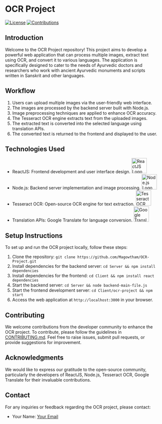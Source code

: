 

# OCR Project

[![License](https://img.shields.io/badge/license-MIT-blue.svg)](LICENSE)
[![Contributions](https://img.shields.io/badge/contributions-welcome-brightgreen.svg)](CONTRIBUTING.md)

## Introduction
Welcome to the OCR Project repository! This project aims to develop a powerful web application that can process multiple images, extract text using OCR, and convert it to various languages. The application is specifically designed to cater to the needs of Ayurvedic doctors and researchers who work with ancient Ayurvedic monuments and scripts written in Sanskrit and other languages.

## Workflow
1. Users can upload multiple images via the user-friendly web interface.
2. The images are processed by the backend server built with Node.js.
3. Image preprocessing techniques are applied to enhance OCR accuracy.
4. The Tesseract OCR engine extracts text from the uploaded images.
5. The extracted text is converted into the selected language using translation APIs.
6. The converted text is returned to the frontend and displayed to the user.

## Technologies Used
- ReactJS: Frontend development and user interface design.
  <img src="https://upload.wikimedia.org/wikipedia/commons/thumb/a/a7/React-icon.svg/2300px-React-icon.svg.png" alt="ReactJS Logo" height="50">
- Node.js: Backend server implementation and image processing.
  <img src="https://upload.wikimedia.org/wikipedia/commons/thumb/d/d9/Node.js_logo.svg/1280px-Node.js_logo.svg.png" alt="Node.js Logo" height="50">
- Tesseract OCR: Open-source OCR engine for text extraction.
  <img src="https://upload.wikimedia.org/wikipedia/commons/7/78/Tesseract_OCR_logo_%28Google%29.png" alt="Tesseract OCR Logo" height="50">
- Translation APIs: Google Translate for language conversion.
  <img src="https://upload.wikimedia.org/wikipedia/commons/thumb/d/d7/Google_Translate_logo.svg/2048px-Google_Translate_logo.svg.png" alt="Google Translate Logo" height="50">
  
## Setup Instructions
To set up and run the OCR project locally, follow these steps:

1. Clone the repository: `git clone https://github.com/Magowtham/OCR-Project.git`
2. Install dependencies for the backend server: `cd Server && npm install dependencies`
3. Install dependencies for the frontend: `cd Client && npm install react dependencies`
4. Start the backend server: `cd Server && node backend-main-file.js`
5. Start the frontend development server: `cd Client/ocr-project && npm start`
6. Access the web application at `http://localhost:3000` in your browser.

## Contributing
We welcome contributions from the developer community to enhance the OCR project. To contribute, please follow the guidelines in [CONTRIBUTING.md](CONTRIBUTING.md). Feel free to raise issues, submit pull requests, or provide suggestions for improvement.


## Acknowledgments
We would like to express our gratitude to the open-source community, particularly the developers of ReactJS, Node.js, Tesseract OCR, Google Translate for their invaluable contributions.

## Contact
For any inquiries or feedback regarding the OCR project, please contact:
- Your Name: [Your Email](magowtham7@gmail.com)
